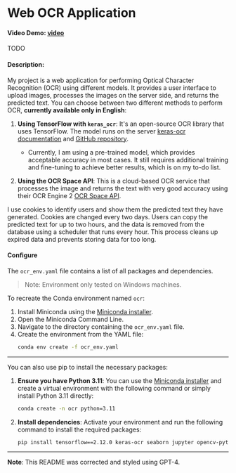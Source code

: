 # Web OCR Application

#### Video Demo: [video](URL-to-add)
TODO
#### Description:
My project is a web application for performing Optical Character Recognition (OCR) using different models. It provides a user interface to upload images, processes the images on the server side, and returns the predicted text. You can choose between two different methods to perform OCR, __currently available only in English__:

1. **Using TensorFlow with `keras_ocr`**: It's an open-source OCR library that uses TensorFlow. The model runs on the server [keras-ocr documentation](https://keras-ocr.readthedocs.io/) and [GitHub repository](https://github.com/faustomorales/keras-ocr).
    - Currently, I am using a pre-trained model, which provides acceptable accuracy in most cases. It still requires additional training and fine-tuning to achieve better results, which is on my to-do list.

2. **Using the OCR Space API**: This is a cloud-based OCR service that processes the image and returns the text with very good accuracy using their OCR Engine 2 [OCR Space API](https://ocr.space/ocrapi).

I use cookies to identify users and show them the predicted text they have generated. Cookies are changed every two days. Users can copy the predicted text for up to two hours, and the data is removed from the database using a scheduler that runs every hour. This process cleans up expired data and prevents storing data for too long.

#### Configure
The `ocr_env.yaml` file contains a list of all packages and dependencies.

>Note: Environment only tested on Windows machines.

To recreate the Conda environment named ``ocr``:

1. Install Miniconda using the [Miniconda installer](https://docs.anaconda.com/miniconda/).
2. Open the Miniconda Command Line.
3. Navigate to the directory containing the `ocr_env.yaml` file.
4. Create the environment from the YAML file:
    ```sh
    conda env create -f ocr_env.yaml
    ```
---

You can also use pip to install the necessary packages:

1. **Ensure you have Python 3.11**: You can use the [Miniconda installer](https://docs.anaconda.com/miniconda/) and create a virtual environment with the following command or simply install Python 3.11 directly:

   ```bash
   conda create -n ocr python=3.11
   ```

2. **Install dependencies**: Activate your environment and run the following command to install the required packages:

   ```bash
   pip install tensorflow==2.12.0 keras-ocr seaborn jupyter opencv-python requests asyncio flask[async] Flask-Session httpx[http2] APScheduler
   ```
---

**Note**: This README was corrected and styled using GPT-4.
